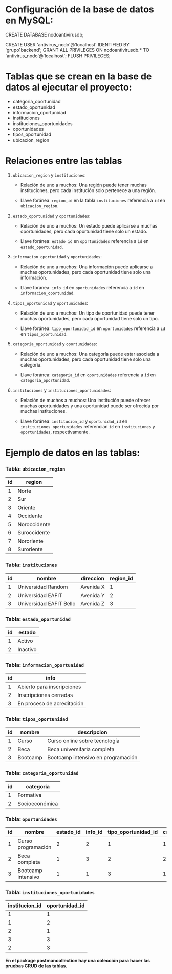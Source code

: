 # Configuración de la base de datos en MySQL:

CREATE DATABASE nodoantivirusdb;

CREATE USER 'antivirus_nodo'@'localhost' IDENTIFIED BY 'grupo1backend';
GRANT ALL PRIVILEGES ON nodoantivirusdb.* TO 'antivirus_nodo'@'localhost';
FLUSH PRIVILEGES;

# Tablas que se crean en la base de datos al ejecutar el proyecto:

- categoria_oportunidad
- estado_oportunidad
- informacion_oportunidad
- instituciones
- instituciones_oportunidades
- oportunidades
- tipos_oportunidad
- ubicacion_region

# Relaciones entre las tablas

1. `ubicacion_region` y `instituciones`:
    - Relación de uno a muchos: Una región puede tener muchas instituciones, pero cada institución solo pertenece a una región.
   
    - Llave foránea: `region_id` en la tabla `instituciones` referencia a `id` en `ubicacion_region`.

2. `estado_oportunidad` y `oportunidades`:
    - Relación de uno a muchos: Un estado puede aplicarse a muchas oportunidades, pero cada oportunidad tiene solo un estado.
   
    - Llave foránea: `estado_id` en `oportunidades` referencia a `id` en `estado_oportunidad`.

3. `informacion_oportunidad` y `oportunidades`:
    - Relación de uno a muchos: Una información puede aplicarse a muchas oportunidades, pero cada oportunidad tiene solo una información.
   
    - Llave foránea: `info_id` en `oportunidades` referencia a `id` en `informacion_oportunidad`.

4. `tipos_oportunidad` y `oportunidades`:
    - Relación de uno a muchos: Un tipo de oportunidad puede tener muchas oportunidades, pero cada oportunidad tiene solo un tipo.
   
    - Llave foránea: `tipo_oportunidad_id` en `oportunidades` referencia a `id` en `tipos_oportunidad`.

5. `categoria_oportunidad` y `oportunidades`:
    - Relación de uno a muchos: Una categoría puede estar asociada a muchas oportunidades, pero cada oportunidad tiene solo una categoría.
   
    - Llave foránea: `categoria_id` en `oportunidades` referencia a `id` en `categoria_oportunidad`.

6. `instituciones` y `instituciones_oportunidades`:
    - Relación de muchos a muchos: Una institución puede ofrecer muchas oportunidades y una oportunidad puede ser ofrecida por muchas instituciones.
   
    - Llave foránea: `institucion_id` y `oportunidad_id` en `instituciones_oportunidades` referencian `id` en `instituciones` y `oportunidades`, respectivamente.

# Ejemplo de datos en las tablas:

### Tabla: `ubicacion_region`

| id  | region        |
| --- | ------------- |
| 1   | Norte         |
| 2   | Sur           |
| 3   | Oriente       |
| 4   | Occidente     |
| 5   | Noroccidente  |
| 6   | Suroccidente  |
| 7   | Nororiente    |
| 8   | Suroriente    |

### Tabla: `instituciones`

| id  | nombre                 | direccion   | region_id |
| --- | ---------------------- | ----------- | --------- |
| 1   | Universidad Random      | Avenida X   | 1         |
| 2   | Universidad EAFIT       | Avenida Y   | 2         |
| 3   | Universidad EAFIT Bello | Avenida Z   | 3         |

### Tabla: `estado_oportunidad`

| id  | estado   |
| --- | -------- |
| 1   | Activo   |
| 2   | Inactivo |

### Tabla: `informacion_oportunidad`

| id  | info                       |
| --- | -------------------------- |
| 1   | Abierto para inscripciones  |
| 2   | Inscripciones cerradas      |
| 3   | En proceso de acreditación  |

### Tabla: `tipos_oportunidad`

| id  | nombre      | descripcion                        |
| --- | ----------- | ---------------------------------- |
| 1   | Curso       | Curso online sobre tecnología      |
| 2   | Beca        | Beca universitaria completa        |
| 3   | Bootcamp    | Bootcamp intensivo en programación |

### Tabla: `categoria_oportunidad`

| id  | categoria        |
| --- | ---------------- |
| 1   | Formativa        |
| 2   | Socioeconómica   |

### Tabla: `oportunidades`

| id  | nombre               | estado_id | info_id | tipo_oportunidad_id | categoria_id |
| --- | -------------------- | --------- | ------- | ------------------- | ------------ |
| 1   | Curso programación    | 2         | 2       | 1                   | 1            |
| 2   | Beca completa         | 1         | 3       | 2                   | 2            |
| 3   | Bootcamp intensivo    | 1         | 1       | 3                   | 1            |

### Tabla: `instituciones_oportunidades`

| institucion_id | oportunidad_id |
| -------------- | -------------- |
| 1              | 1              |
| 1              | 2              |
| 2              | 1              |
| 3              | 3              |
| 2              | 3              |

**En el package postmancollection hay una colección para hacer las pruebas CRUD de las tablas.**